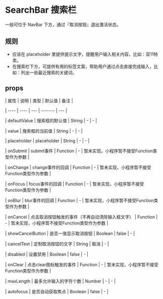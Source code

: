 # SearchBar 搜索栏

一般可位于 NavBar 下方，通过『取消按钮』退出激活状态。

## 规则

- 应该在 placeholder 里提供提示文字，提醒用户输入相关内容，比如：双11特卖。
- 在搜索栏下方，可提供有用的标签文案，帮助用户通过点击直接完成输入，比如：列出一些最近搜索的关键词。

## props

| 属性 | 说明 | 类型 | 默认值 | 备注 |

| ---- | ---- | --- | ------- | --- |

| defaultValue | 搜索框的默认值 | String | - | - |

| value | 搜索框的当前值 | String | - | - |

| placeholder | placeholder | String | - | - |

| onSubmit | submit事件 | Function | - | 暂未实现，小程序暂不接受Function类型作为参数 |

| onChange | change事件的回调 | Function | - | 暂未实现，小程序暂不接受Function类型作为参数 |

| onFocus | focus事件的回调 | Function | - | 暂未实现，小程序暂不接受Function类型作为参数 |

| onBlur | blur事件的回调 | Function | - | 暂未实现，小程序暂不接受Function类型作为参数 |

| onCancel | 点击取消按钮触发的事件（不再自动清除输入框文字） | Function | - | 暂未实现，小程序暂不接受Function类型作为参数 |

| showCancelButton | 是否一值显示取消按钮 | Boolean | false | - |

| cancelText | 定制取消按钮的文字 | String | 取消 | - |

| disabled | 设置禁用 | Boolean | false | - |

| onClear | 点击clear图标触发的事件 | Function | - | 暂未实现，小程序暂不接受Function类型作为参数 |

| maxLength | 最多允许输入的字符个数 | Number | - | - |

| autofocus | 是否自动获取焦点 | Boolean | false | - |
